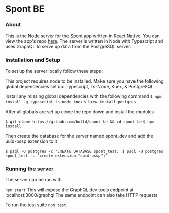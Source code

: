 # Spont BE
### About
This is the Node server for the Spont app written in React Native.  You can view the app's repo [here](https://github.com/gmasterofnone/spont). The server is written in Node with Typescript and uses GraphQL to serve up data from the PostgreSQL server.

### Installation and Setup

To set up the server locally follow these steps:

This project requires node to be installed.  Make sure you have the following global dependencies set up: Typescript, Ts-Node, Knex, & PostgreSQL

Install any missing global dependencies with the following command
`$ npm install -g typescript ts-node knex`
`$ brew install postgres`

After all globals are set up clone the repo down and install the modules

`$ git clone https://github.com/bottd/spont-be && cd spont-be`
`$ npm install`

Then create the database for the server named spont_dev and add the uuid-ossp extension to it

`$ psql -U postgres -c 'CREATE DATABASE spont_test;'`
`$ psql -U postgres spont_test -c 'create extension "uuid-ossp";'`

### Running the server

The server can be run with

`npm start`
This will expose the GraphQL dev tools endpoint at localhost:3000/graphql
The same endpoint can also take HTTP requests

To run the test suite
`npm test`
